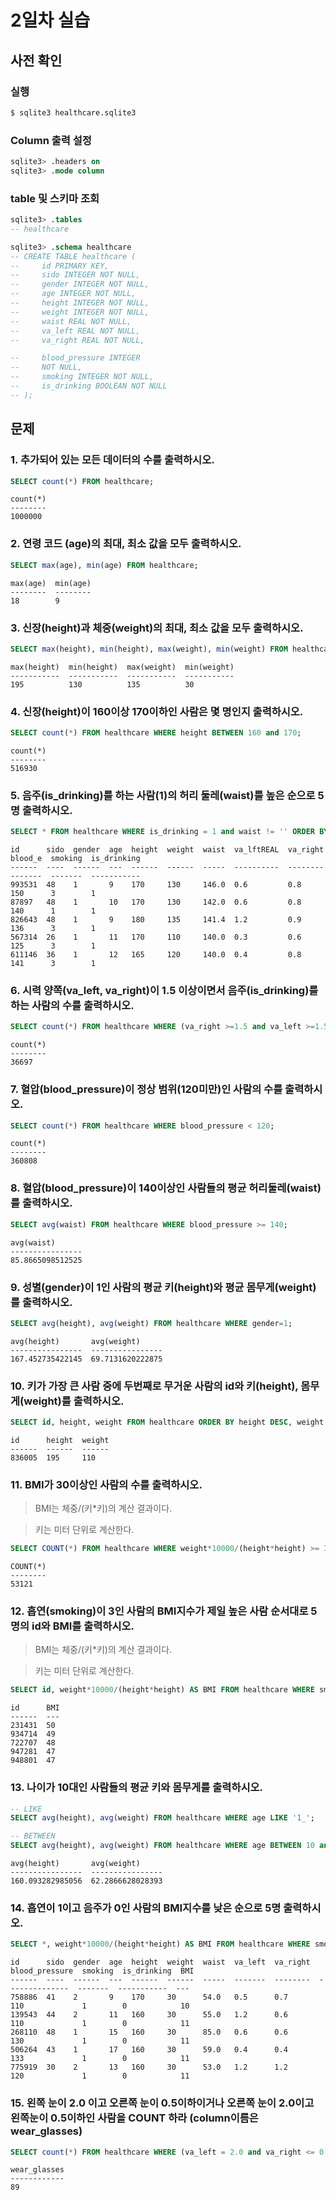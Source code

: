 # 2일차 실습

## 사전 확인

### 실행

```bash
$ sqlite3 healthcare.sqlite3 
```



### Column 출력 설정

```sql
sqlite3> .headers on 
sqlite3> .mode column
```



### table 및 스키마 조회

```sql
sqlite3> .tables
-- healthcare

sqlite3> .schema healthcare
-- CREATE TABLE healthcare (
--     id PRIMARY KEY,        
--     sido INTEGER NOT NULL, 
--     gender INTEGER NOT NULL,
--     age INTEGER NOT NULL,  
--     height INTEGER NOT NULL,
--     weight INTEGER NOT NULL,
--     waist REAL NOT NULL,   
--     va_left REAL NOT NULL, 
--     va_right REAL NOT NULL,

--     blood_pressure INTEGER 
--     NOT NULL,
--     smoking INTEGER NOT NULL,
--     is_drinking BOOLEAN NOT NULL
-- );
```



## 문제

### 1. 추가되어 있는 모든 데이터의 수를 출력하시오.

```sql
SELECT count(*) FROM healthcare;
```

```
count(*)
--------
1000000
```



### 2. 연령 코드 (age)의 최대, 최소 값을 모두 출력하시오.

```sql
SELECT max(age), min(age) FROM healthcare;
```

```
max(age)  min(age)
--------  --------
18        9
```



### 3. 신장(height)과 체중(weight)의 최대, 최소 값을 모두 출력하시오.

```sql
SELECT max(height), min(height), max(weight), min(weight) FROM healthcare;
```

```
max(height)  min(height)  max(weight)  min(weight)
-----------  -----------  -----------  -----------
195          130          135          30
```



### 4. 신장(height)이 160이상 170이하인 사람은 몇 명인지 출력하시오.

```sql
SELECT count(*) FROM healthcare WHERE height BETWEEN 160 and 170;
```

```
count(*)
--------
516930
```



### 5. 음주(is_drinking)를 하는 사람(1)의 허리 둘레(waist)를 높은 순으로 5명 출력하시오.

```sql
SELECT * FROM healthcare WHERE is_drinking = 1 and waist != '' ORDER BY waist DESC LIMIT 5;

```

```
id      sido  gender  age  height  weight  waist  va_lftREAL  va_right  blood_e  smoking  is_drinking
------  ----  ------  ---  ------  ------  -----  ----------  --------  -------  -------  -----------
993531  48    1       9    170     130     146.0  0.6         0.8       150      3        1
87897   48    1       10   170     130     142.0  0.6         0.8       140      1        1
826643  48    1       9    180     135     141.4  1.2         0.9       136      3        1
567314  26    1       11   170     110     140.0  0.3         0.6       125      3        1
611146  36    1       12   165     120     140.0  0.4         0.8       141      3        1
```



### 6. 시력 양쪽(va_left, va_right)이 1.5 이상이면서 음주(is_drinking)를 하는 사람의 수를 출력하시오.

```sql
SELECT count(*) FROM healthcare WHERE (va_right >=1.5 and va_left >=1.5) and is_drinking = 1;
```

```
count(*)
--------
36697
```



### 7. 혈압(blood_pressure)이 정상 범위(120미만)인 사람의 수를 출력하시오.

```sql
SELECT count(*) FROM healthcare WHERE blood_pressure < 120;
```

```
count(*)
--------
360808
```



### 8. 혈압(blood_pressure)이 140이상인 사람들의 평균 허리둘레(waist)를 출력하시오.

```sql
SELECT avg(waist) FROM healthcare WHERE blood_pressure >= 140;
```

```
avg(waist)
----------------
85.8665098512525
```



### 9. 성별(gender)이 1인 사람의 평균 키(height)와 평균 몸무게(weight)를 출력하시오.

```sql
SELECT avg(height), avg(weight) FROM healthcare WHERE gender=1;
```

```
avg(height)       avg(weight)
----------------  ----------------
167.452735422145  69.7131620222875
```



### 10. 키가 가장 큰 사람 중에 두번째로 무거운 사람의 id와 키(height), 몸무게(weight)를 출력하시오.

```sql
SELECT id, height, weight FROM healthcare ORDER BY height DESC, weight DESC LIMIT 1 OFFSET 1;
```

```
id      height  weight
------  ------  ------
836005  195     110
```



### 11. BMI가 30이상인 사람의 수를 출력하시오.

> BMI는 체중/(키*키)의 계산 결과이다.

> 키는 미터 단위로 계산한다.

```sql
SELECT COUNT(*) FROM healthcare WHERE weight*10000/(height*height) >= 30;
```

```
COUNT(*)
--------
53121
```



### 12. 흡연(smoking)이 3인 사람의 BMI지수가 제일 높은 사람 순서대로 5명의 id와 BMI를 출력하시오.

> BMI는 체중/(키*키)의 계산 결과이다.

> 키는 미터 단위로 계산한다.

```sql
SELECT id, weight*10000/(height*height) AS BMI FROM healthcare WHERE smoking = 3 ORDER BY weight*10000/(height*height) DESC LIMIT 5;
```

```
id      BMI
------  ---
231431  50
934714  49
722707  48
947281  47
948801  47
```



### 13. 나이가 10대인 사람들의 평균 키와 몸무게를 출력하시오.

```sql
-- LIKE
SELECT avg(height), avg(weight) FROM healthcare WHERE age LIKE '1_';

-- BETWEEN
SELECT avg(height), avg(weight) FROM healthcare WHERE age BETWEEN 10 and 19;
```

```
avg(height)       avg(weight)
----------------  ----------------
160.093282985056  62.2866628028393
```



### 14. 흡연이 1이고 음주가 0인 사람의 BMI지수를 낮은 순으로 5명 출력하시오.

```sql
SELECT *, weight*10000/(height*height) AS BMI FROM healthcare WHERE smoking = 1 and is_drinking = 0 ORDER BY weight*10000/(height*height) ASC LIMIT 5;
```

```
id      sido  gender  age  height  weight  waist  va_left  va_right  blood_pressure  smoking  is_drinking  BMI
------  ----  ------  ---  ------  ------  -----  -------  --------  --------------  -------  -----------  ---
758886  41    2       9    170     30      54.0   0.5      0.7       110             1        0            10
139543  44    2       11   160     30      55.0   1.2      0.6       110             1        0            11
268110  48    1       15   160     30      85.0   0.6      0.6       130             1        0            11
506264  43    1       17   160     30      59.0   0.4      0.4       133             1        0            11
775919  30    2       13   160     30      53.0   1.2      1.2       120             1        0            11
```



### 15. 왼쪽 눈이 2.0 이고 오른쪽 눈이 0.5이하이거나 오른쪽 눈이 2.0이고 왼쪽눈이 0.5이하인 사람을 COUNT 하라 (column이름은 wear_glasses)

```sql
SELECT count(*) FROM healthcare WHERE (va_left = 2.0 and va_right <= 0.5) or (va_right = 2.0 and va_left <= 0.5);
```

```
wear_glasses
------------
89
```

